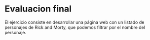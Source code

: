 # Evaluacion final

El ejercicio consiste en desarrollar una página web con un listado de personajes de Rick and Morty, que
podemos filtrar por el nombre del personaje.

